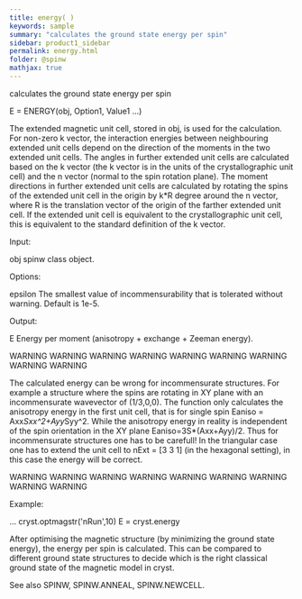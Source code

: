 ```yaml
---
title: energy( )
keywords: sample
summary: "calculates the ground state energy per spin"
sidebar: product1_sidebar
permalink: energy.html
folder: @spinw
mathjax: true
---
```

  calculates the ground state energy per spin
 
  E = ENERGY(obj, Option1, Value1 ...)
 
  The extended magnetic unit cell, stored in obj, is used for the
  calculation. For non-zero k vector, the interaction energies between
  neighbouring extended unit cells depend on the direction of the moments
  in the two extended unit cells. The angles in further extended unit cells
  are calculated based on the k vector (the k vector is in the units of the
  crystallographic unit cell) and the n vector (normal to the spin rotation
  plane). The moment directions in further extended unit cells are
  calculated by rotating the spins of the extended unit cell in the origin
  by k*R degree around the n vector, where R is the translation vector of
  the origin of the farther extended unit cell. If the extended unit cell
  is equivalent to the crystallographic unit cell, this is equivalent to
  the standard definition of the k vector.
 
  Input:
 
  obj       spinw class object.
 
  Options:
 
  epsilon   The smallest value of incommensurability that is tolerated 
            without warning. Default is 1e-5.
 
  Output:
 
  E         Energy per moment (anisotropy + exchange + Zeeman energy).
 
 
  WARNING WARNING WARNING WARNING WARNING WARNING WARNING WARNING WARNING
 
  The calculated energy can be wrong for incommensurate structures. For
  example a structure where the spins are rotating in XY plane with an
  incommensurate wavevector of (1/3,0,0). The function only calculates the
  anisotropy energy in the first unit cell, that is for single spin
  Eaniso = Axx*Sxx^2+Ayy*Syy^2. While the anisotropy energy in reality is
  independent of the spin orientation in the XY plane Eaniso=3S*(Axx+Ayy)/2.
  Thus for incommensurate structures one has to be carefull! In the
  triangular case one has to extend the unit cell to nExt = [3 3 1] (in the
  hexagonal setting), in this case the energy will be correct.
 
  WARNING WARNING WARNING WARNING WARNING WARNING WARNING WARNING WARNING
 
  Example:
 
  ...
  cryst.optmagstr('nRun',10)
  E = cryst.energy
 
  After optimising the magnetic structure (by minimizing the ground state 
  energy), the energy per spin is calculated. This can be compared to
  different ground state structures to decide which is the right classical
  ground state of the magnetic model in cryst.
 
  See also SPINW, SPINW.ANNEAL, SPINW.NEWCELL.
 

